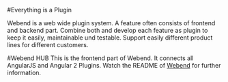 #Everything is a Plugin

Webend is a web wide plugin system. 
A feature often consists of frontend and backend part. 
Combine both and develop each feature as plugin to keep it easily, maintainable und testable. 
Support easily different product lines for different customers.

#Webend HUB
This is the frontend part of Webend. 
It connects all AngularJS and Angular 2 Plugins.
Watch the README of [Webend](https://github.com/DanielSchuech/webend) for further information.